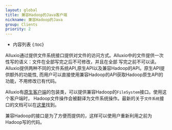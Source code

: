 ```yaml
---
layout: global
title: 兼容Hadoop的Java客户端
nickname: 兼容Hadoop的Java
group: Clients
priority: 2
---
```


* 内容列表
{:toc}

Alluxio通过提供文件系统接口提供对文件的访问方式。Alluxio中的文件提供一次性写的语义：文件在全部写完之后不可修改，并且在全部
写完之前不可以读。Alluxio提供两种不同的文件系统API,原生API以及兼容Hadoop的API。原生API提供额外的功能性, 而用户可以直接使用兼容Hadoop的API获取Hadoop原生API的功能，不用修改已有代码。

Alluxio有[原生客户端](Clients-Java-Native.html)的包装类，可以提供兼容Hadoop的`FileSystem`接口。使用这个客户端时，
Hadoop文件操作会被翻译为文件系统操作。最新的关于`文件系统`接口的文档可以在[这里](http://hadoop.apache.org/docs/current/api/org/apache/hadoop/fs/FileSystem.html)找到。

兼容Hadoop的接口是为了方便而提供的，这样可以使用户重新利用之前为Hadoop写的代码。

